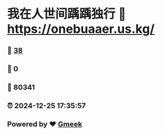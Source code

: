 # 我在人世间踽踽独行 :link: https://onebuaaer.us.kg/ 
### :page_facing_up: [38](https://onebuaaer.us.kg//tag.html) 
### :speech_balloon: 0 
### :hibiscus: 80341 
### :alarm_clock: 2024-12-25 17:35:57 
### Powered by :heart: [Gmeek](https://github.com/Meekdai/Gmeek)
